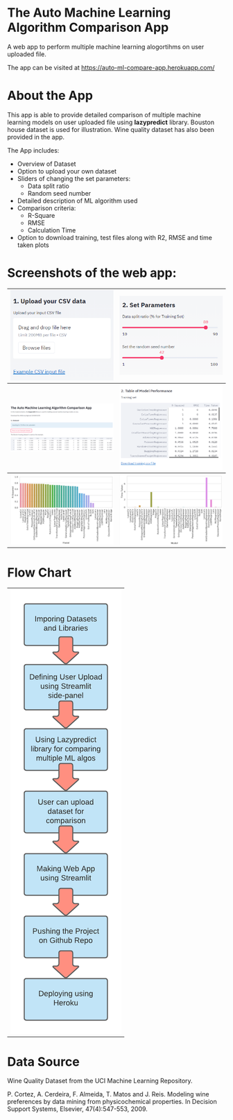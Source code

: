 # The Auto Machine Learning Algorithm Comparison App
A web app to perform multiple machine learning alogortihms on user uploaded file.

The app can be visited at https://auto-ml-compare-app.herokuapp.com/

# About the App
This app is able to provide detailed comparison of multiple machine learning models on user uploaded file using **lazypredict** library. Bouston house dataset is used for illustration. Wine quality dataset has also been provided in the app.

The App includes:
- Overview of Dataset
- Option to upload your own dataset
- Sliders of changing the set parameters:
  - Data split ratio
  - Random seed number
- Detailed description of ML algorithm used
- Comparison criteria:
  - R-Square
  - RMSE
  - Calculation Time
- Option to download training, test files along with R2, RMSE and time taken plots

# Screenshots of the web app:

<table style="width:100%">
  <tr>
    <th><img src="img/1.png" /></th>
    <th><img src="img/2.png" /></th>
  </tr>
  <tr>
    <th><img src="img/3.png" /></th>
    <th><img src="img/4.png" /></th>
  </tr>
  <tr>
    <th><img src="img/5.png" /></th>
    <th><img src="img/6.png" /></th>
  </tr>
 </table>
 
 
 # Flow Chart
 
 <table style="width:100%" align="center">
  <tr>
    <th><img src="img/flowchart.png"/></th>
  </tr>
 </table>

#  Data Source

Wine Quality Dataset from the UCI Machine Learning Repository.

P. Cortez, A. Cerdeira, F. Almeida, T. Matos and J. Reis.
Modeling wine preferences by data mining from physicochemical properties. In Decision Support Systems, Elsevier, 47(4):547-553, 2009.
 